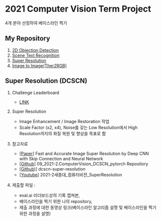 
# 2021 Computer Vision Term Project
4개 분야 선정하여 베이스라인 찍기
## My Repository
1. [2D Objection Detection](https://github.com/JYEDU/CV_YOLOv5)
2. [Scene Text Recognition](https://github.com/JYEDU/CV_Scene_Text_Recognition)
3. [Super Resolution](https://github.com/JYEDU/CV_Super_Resolution)
4. [Image to Image(Ther2RGB)](https://github.com/JYEDU/CV_Image-To-Image)


## Super Resolution (DCSCN)

1. Challenge Leaderboard
    - [LINK](http://203.250.148.129:3088/web/challenges/challenge-page/58/overview)
    
2. Super Resolution
    - Image Enhancement / Image Restoration 작업
    - Scale Factor (x2, x4), Noise를 갖는 Low Resolution에서 High Resolution까지의 화질 복원 및 향상을 목표로 함

3. 참고자료
    - [[Paper](https://arxiv.org/ftp/arxiv/papers/1707/1707.05425.pdf)] Fast and Accurate Image Super Resolution by Deep CNN with Skip Connection and Neural Network 
    - [[Github](https://github.com/chldydgh4687/09_2021-2.ComputerVision_DCSCN_pytorch)] 09_2021-2.ComputerVision_DCSCN_pytorch Repository
    - [[Github](https://github.com/jiny2001/dcscn-super-resolution))] dcscn-super-resolution
    - [[Youtube](https://www.youtube.com/watch?v=OpgsHyngR_A&list=PL1xKqHsVFgvnM3zhBkbTZy5l_13x5R3Jq&index=6)] 2021-2세종대_컴퓨터비전_SuperResolution

4. 제출할 파일 : 
    - eval.ai 리더보드상의 기록 캡쳐본, 
    - 베이스라인을 찍기 위한 나의 repository, 
    - 제출 과정에 대한 동영상 링크(베이스라인 알고리즘 설명 및 베이스라인을 찍기 위한 과정을 설명)
